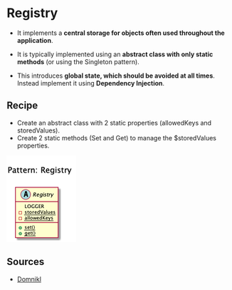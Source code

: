 # Registry

+ It implements a **central storage for objects often used throughout the application**. 

+ It is typically implemented using an **abstract class with only static methods** (or using the Singleton pattern). 

+ This introduces **global state, which should be avoided at all times**. Instead implement it using **Dependency Injection**.

## Recipe
+ Create an abstract class with 2 static properties (allowedKeys and storedValues).
+ Create 2 static methods (Set and Get) to manage the $storedValues properties. 


![](domnikl/diagram.png)

## Sources
+ [Domnikl](https://github.com/domnikl/DesignPatternsPHP)
